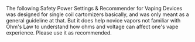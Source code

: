 The following Safety Power Settings & Recommender for Vaping Devices was designed for single coil cartomizers basically, and was only meant as a general guideline at that. But it does help novice vapors not familiar with Ohm's Law to understand how ohms and voltage can affect one's vape experience. Please use it as recommended.
